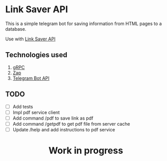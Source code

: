 # Link Saver API

This is a simple telegram bot for saving information from HTML pages to a database.

Use with [Link Saver API](https://github.com/0x0FACED/link-saver-api)

## Technologies used

1. [gRPC](https://google.golang.org/grpc)
2. [Zap](https://github.com/uber-go/zap)
3. [Telegram Bot API](https://github.com/go-telegram/bot)

## TODO

- [ ] Add tests
- [ ] Impl pdf service client
- [ ] Add command /pdf to save link as pdf
- [ ] Add command /getpdf to get pdf file from server cache
- [ ] Update /help and add instructions to pdf service

<h1>
  <p align="center">
<strong>Work in progress</strong><br/>
</h1>